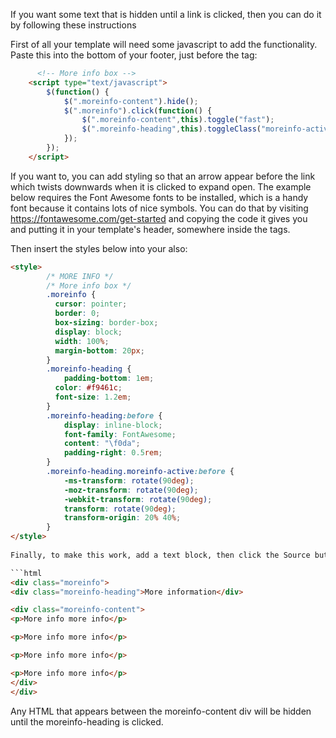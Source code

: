 If you want some text that is hidden until a link is clicked, then you can do it by following these instructions

First of all your template will need some javascript to add the functionality. Paste this into the bottom of your footer, just before the <html> tag:

```html
      <!-- More info box -->
    <script type="text/javascript">
    	$(function() {
            $(".moreinfo-content").hide();
            $(".moreinfo").click(function() {
                $(".moreinfo-content",this).toggle("fast");
    	        $(".moreinfo-heading",this).toggleClass("moreinfo-active"); 
    	    });      
    	});
    </script>
```

If you want to, you can add styling so that an arrow appear before the link which twists downwards when it is clicked to expand open. The example below requires the Font Awesome fonts to be installed, which is a handy font because it contains lots of nice symbols. You can do that by visiting https://fontawesome.com/get-started and copying the code it gives you and putting it in your template's header, somewhere inside the <head> tags. 

Then insert the styles below into your <head> also:

```html
<style>
        /* MORE INFO */
        /* More info box */
    	.moreinfo {
    	  cursor: pointer;
    	  border: 0;
    	  box-sizing: border-box;
    	  display: block;
    	  width: 100%;
    	  margin-bottom: 20px;
    	}
    	.moreinfo-heading {
    	    padding-bottom: 1em;
    	  color: #f9461c;
    	  font-size: 1.2em;
    	}
        .moreinfo-heading:before {
            display: inline-block;
            font-family: FontAwesome;
            content: "\f0da";
            padding-right: 0.5rem;
        }
    	.moreinfo-heading.moreinfo-active:before {
            -ms-transform: rotate(90deg);
            -moz-transform: rotate(90deg);
            -webkit-transform: rotate(90deg);
            transform: rotate(90deg);
            transform-origin: 20% 40%;
    	}
</style>
  
Finally, to make this work, add a text block, then click the Source button and add this HTML:

```html
<div class="moreinfo">
<div class="moreinfo-heading">More information</div>

<div class="moreinfo-content">
<p>More info more info</p>

<p>More info more info</p>

<p>More info more info</p>

<p>More info more info</p>
</div>
</div>
```

Any HTML that appears between the moreinfo-content div will be hidden until the moreinfo-heading is clicked.
